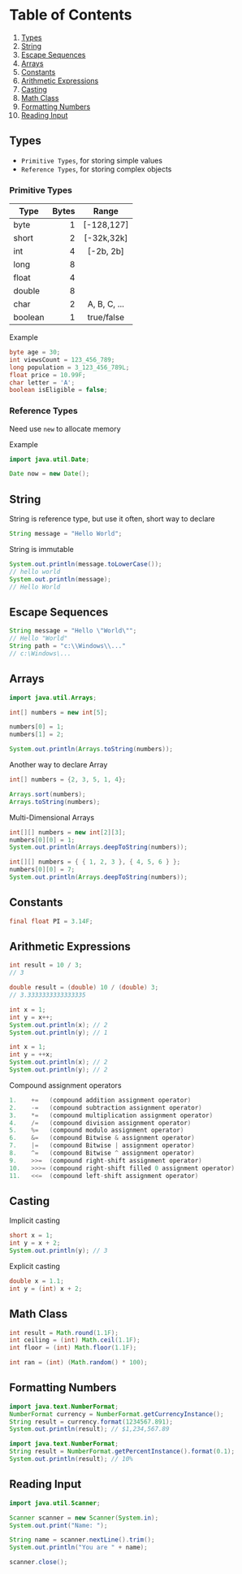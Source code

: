# Table of Contents

1. [Types](#types)
2. [String](#string)
3. [Escape Sequences](#escape-sequences)
4. [Arrays](#arrays)
5. [Constants](#constants)
6. [Arithmetic Expressions](#arithmetic-expressions)
7. [Casting](#casting)
8. [Math Class](#math-class)
9. [Formatting Numbers](#formatting-numbers)
10. [Reading Input](#reading-input)

## Types

- `Primitive Types`, for storing simple values
- `Reference Types`, for storing complex objects

### Primitive Types

| Type    | Bytes |    Range     |
| ------- | ----: | :----------: |
| byte    |     1 |  [-128,127]  |
| short   |     2 |  [-32k,32k]  |
| int     |     4 |  [-2b, 2b]   |
| long    |     8 |              |
| float   |     4 |              |
| double  |     8 |              |
| char    |     2 | A, B, C, ... |
| boolean |     1 |  true/false  |

Example

```java
byte age = 30;
int viewsCount = 123_456_789;
long population = 3_123_456_789L;
float price = 10.99F;
char letter = 'A';
boolean isEligible = false;
```

### Reference Types

Need use `new` to allocate memory

Example

```java
import java.util.Date;

Date now = new Date();
```

## String

String is reference type, but use it often, short way to declare

```java
String message = "Hello World";
```

String is immutable

```java
System.out.println(message.toLowerCase());
// hello world
System.out.println(message);
// Hello World
```

## Escape Sequences

```java
String message = "Hello \"World\"";
// Hello "World"
String path = "c:\\Windows\\..."
// c:\Windows\...
```

## Arrays

```java
import java.util.Arrays;

int[] numbers = new int[5];

numbers[0] = 1;
numbers[1] = 2;

System.out.println(Arrays.toString(numbers));
```

Another way to declare Array

```java
int[] numbers = {2, 3, 5, 1, 4};

Arrays.sort(numbers);
Arrays.toString(numbers);
```

Multi-Dimensional Arrays

```java
int[][] numbers = new int[2][3];
numbers[0][0] = 1;
System.out.println(Arrays.deepToString(numbers));
```

```java
int[][] numbers = { { 1, 2, 3 }, { 4, 5, 6 } };
numbers[0][0] = 7;
System.out.println(Arrays.deepToString(numbers));
```

## Constants

```java
final float PI = 3.14F;
```

## Arithmetic Expressions

```java
int result = 10 / 3;
// 3
```

```java
double result = (double) 10 / (double) 3;
// 3.3333333333333335
```

```java
int x = 1;
int y = x++;
System.out.println(x); // 2
System.out.println(y); // 1
```

```java
int x = 1;
int y = ++x;
System.out.println(x); // 2
System.out.println(y); // 2
```

Compound assignment operators

```java
1.    +=   (compound addition assignment operator)
2.    -=   (compound subtraction assignment operator)
3.    *=   (compound multiplication assignment operator)
4.    /=   (compound division assignment operator)
5.    %=   (compound modulo assignment operator)
6.    &=   (compound Bitwise & assignment operator)
7.    |=   (compound Bitwise | assignment operator)
8.    ^=   (compound Bitwise ^ assignment operator)
9.    >>=  (compound right-shift assignment operator)
10.   >>>= (compound right-shift filled 0 assignment operator)
11.   <<=  (compound left-shift assignment operator)
```

## Casting

Implicit casting

```java
short x = 1;
int y = x + 2;
System.out.println(y); // 3
```

Explicit casting

```java
double x = 1.1;
int y = (int) x + 2;
```

## Math Class

```java
int result = Math.round(1.1F);
int ceiling = (int) Math.ceil(1.1F);
int floor = (int) Math.floor(1.1F);

int ran = (int) (Math.random() * 100);
```

## Formatting Numbers

```java
import java.text.NumberFormat;
NumberFormat currency = NumberFormat.getCurrencyInstance();
String result = currency.format(1234567.891);
System.out.println(result); // $1,234,567.89
```

```java
import java.text.NumberFormat;
String result = NumberFormat.getPercentInstance().format(0.1);
System.out.println(result); // 10%
```

## Reading Input

```java
import java.util.Scanner;

Scanner scanner = new Scanner(System.in);
System.out.print("Name: ");

String name = scanner.nextLine().trim();
System.out.println("You are " + name);

scanner.close();
```
